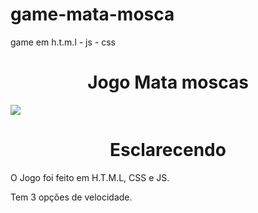 # game-mata-mosca
game em h.t.m.l - js - css


# <div align="center">Jogo Mata moscas</div>

![](https://github.com/nabucoanalista/game-mata-mosca/blob/main/202402110145-_1_.gif)

# <div align="center">Esclarecendo</div>

<p>O Jogo foi feito em H.T.M.L, CSS e JS.</p> 
Tem 3 opções de velocidade.</p>
